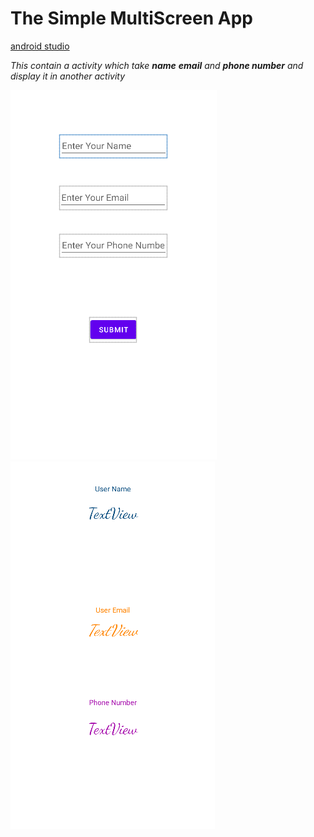 # The Simple MultiScreen App 
[android studio](https://developer.android.com/studio?gclsrc=ds&gclsrc=ds "android studio home")


_This contain a activity which take **name** **email** and **phone number** and display it in another activity_

![firstpage](firstpage.png)
![secondpage](secondpage.png)

